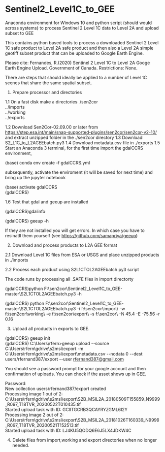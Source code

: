 # Sentinel2_Level1C_to_GEE
Anaconda environment for Windows 10 and python script (should would across systems) to process Sentinel 2 Level 1C data to Level 2A and upload subset to GEE

This contains python based tools to process a downloaded Sentinel 2 Level 1C safe product to Level 2A safe product
and then also a Level 2A simple geotiff subset product that can be uploaded to Google Earth Engine.

Please cite: Fernandes, R.(2020) Sentinel 2 Level 1C to Level 2A Googe Earth Engine Upload.  Government of Canada. 
Restrictions: None.  

There are steps that should ideally be applied to a number of Level 1C scenes that share the same spatial subset.

1.  Prepare processor and directories

1.1 On a fast disk make a directories
./sen2cor  
  ../imports  
  ../working  
  ../exports  

1.2 Download Sen2Cor-02.09.00 or later from https://step.esa.int/main/snap-supported-plugins/sen2cor/sen2cor-v2-10/ and extract unzipped folder in the ./sen2cor directory
1.3 Download S2_L1C_to_L2AGEEbatch.py3
1.4 Download metadata.csv file in ./exports 
1.5 Start an Anaconda 3 terminal,  for the first time import the gdalCCRS environment,

(base) conda env create -f gdalCCRS.yml  

subsequently, activate the enviroment (it will be saved for next time) and bring up the jupyter notebook  

(base) activate gdalCCRS    
(gdalCCRS) 

1.6 Test that gdal and geeup are installed

(gdalCCRS)gdalinfo 

(gdalCCRS) geeup -h 

If they are not installed you will get errors.  In which case you have to resinatll them yourself (see https://github.com/samapriya/geeup) 

2. Download and process products to L2A GEE format

2.1 Download Level 1C files from ESA or USGS and place unzipped products in ./imports

2.2   Process each product using S2L1CTOL2AGEEbatch.py3 script

The code runs by processing all .SAFE files in import directorty

(gdalCCRS)python F:\sen2cor\Sentinel2_Level1C_to_GEE-master\S2L1CTOL2AGEEbatch.py3 -h 


(gdalCCRS) python F:\sen2cor\Sentinel2_Level1C_to_GEE-master\S2L1CTOL2AGEEbatch.py3 -i f:\sen2cor\import\ -w f:\sen2cor\working\ -e f:\sen2cor\export\ -s f:\sen2cor\ -N 45.4 -E -75.56 -r 0.16   


3.  Upload all products in exports to GEE.


(gdalCCRS) geeup init  
(gdalCCRS) C:\Users\rfern>geeup upload --source C:\Users\rfern\gdrive\s2msi\export -m  C:\Users\rfern\gdrive\s2msi\export\metadata.csv --nodata 0 --dest users/rfernand387/export --user rfernand387@gmail.com  

You should see a password prompt for your google account and then confirmation of uploads.  You can check if the asset shows up in GEE.  

Password:  
New collection users/rfernand387/export created  
Processing image 1 out of 2: C:\Users\rfern\gdrive\s2msi\export\S2B_MSIL2A_20180509T155859_N9999_R097_T18TVR_20200522T010435.tif  
Started upload task with ID: GCIITGCRB3QCAYRYZGML6I2Y  
Processing image 2 out of 2: C:\Users\rfern\gdrive\s2msi\export\S2B_MSIL2A_20181026T160339_N9999_R097_T18TVR_20200521T152513.tif  
Started upload task with ID: LJ4KU5QODQ6E6J5LX4JDKW4C  

4.  Delete files from import,working and export directories when no longer needed.

